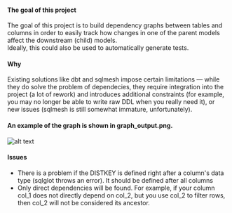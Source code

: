 #### The goal of this project 
The goal of this project is to build dependency graphs between tables and columns in order to easily track how changes in one of the parent models affect the downstream (child) models.  
Ideally, this could also be used to automatically generate tests.

#### Why
Existing solutions like dbt and sqlmesh impose certain limitations — while they do solve the problem of dependecies, they require integration into the project (a lot of rework) and introduces additional constraints (for example, you may no longer be able to write raw DDL when you really need it), or new issues (sqlmesh is still somewhat immature, unfortunately).

#### An example of the graph is shown in graph_output.png.
![alt text](https://github.com/Easthy/sql_analyzer/blob/main/graph_output.png)

#### Issues
- There is a problem if the DISTKEY is defined right after a column's data type (sqlglot throws an error). It should be defined after all columns
- Only direct dependencies will be found. For example, if your column col_1 does not directly depend on col_2, but you use col_2 to filter rows, then col_2 will not be considered its ancestor.